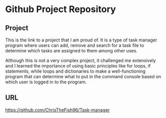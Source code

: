# Github Project Repository

## Project
This is the link to a project that I am proud of. It is a type of task manager program where users can add, remove and search for a task file to determine which tasks are assigned to them among other uses.

Although this is not a very complex project, it challenged me extensively and I learned the importance of using basic principles like for loops, if statements, while loops and dictionaries to make a well-functioning program that can determine what to put in the command console based on which user is logged in to the program.

## URL
https://github.com/ChrisTheFish96/Task-manager
